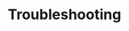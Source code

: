 ---
title: "Troubleshooting"
description: "Learn how to troubleshoot common issues in Kubernetes, including networking, storage, and application problems."
banner: "images/exoscale-icon.svg"
weight: 4
tags: [sks, kubernetes, troubleshooting]
categories: [exoscale,kubernetes]
level: "advanced"
---